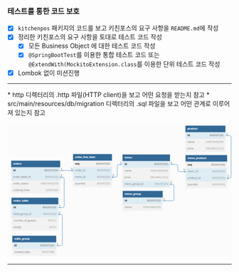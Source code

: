 ### 테스트를 통한 코드 보호

* [x] `kitchenpos` 패키지의 코드를 보고 키친포스의 요구 사항을 `README.md`에 작성
* [x] 정리한 키친포스의 요구 사항을 토대로 테스트 코드 작성
  * [x] 모든 Business Object 에 대한 테스트 코드 작성
  * [x] `@SpringBootTest`를 이용한 통합 테스트 코드 또는<br> 
    `@ExtendWith(MockitoExtension.class`를 이용한 단위 테스트 코드 작성
* [x] Lombok 없이 미션진행
<hr>
* http 디렉터리의 .http 파일(HTTP client)을 보고 어떤 요청을 받는지 참고
* src/main/resources/db/migration 디렉터리의 .sql 파일을 보고 어떤 관계로 이루어져 있는지 참고

![img.png](img.png)
<hr>
